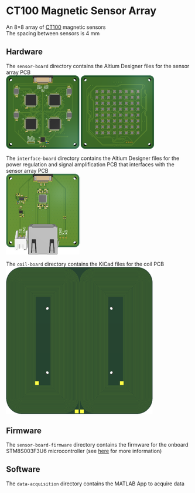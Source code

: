 # CT100 Magnetic Sensor Array

An 8×8 array of [CT100](https://www.allegromicro.com/-/media/files/datasheets/ct100-datasheet.pdf) magnetic sensors\
The spacing between sensors is 4 mm

## Hardware

The `sensor-board` directory contains the Altium Designer files for the sensor array PCB\
<img src="figures/sensor-board-top.png" width=200>
<img src="figures/sensor-board-bot.png" width=200>

The `interface-board` directory contains the Altium Designer files for the power regulation and signal amplification PCB that interfaces with the sensor array PCB\
<img src="figures/interface-board.png" width=200>

The `coil-board` directory contains the KiCad files for the coil PCB\
<img src="figures/coil-board.png" width=400>

## Firmware

The `sensor-board-firmware` directory contains the firmware for the onboard STM8S003F3U6 microcontroller (see [here](sensor-board-firmware/README.md) for more information)


## Software

The `data-acquisition` directory contains the MATLAB App to acquire data